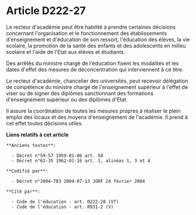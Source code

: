 # Article D222-27

Le recteur d'académie peut être habilité à prendre certaines décisions concernant l'organisation et le fonctionnement des
établissements d'enseignement et d'éducation de son ressort, l'éducation des élèves, la vie scolaire, la promotion de la
santé des enfants et des adolescents en milieu scolaire et l'aide de l'Etat aux élèves et étudiants.

Des arrêtés du ministre chargé de l'éducation fixent les modalités et les dates d'effet des mesures de déconcentration qui
interviennent à ce titre.

Le recteur d'académie, chancelier des universités, peut recevoir délégation de compétence du ministre chargé de
l'enseignement supérieur à l'effet de viser ou de signer des diplômes sanctionnant des formations d'enseignement supérieur ou
des diplômes d'Etat.

Il assure la coordination de toutes les mesures propres à réaliser le plein emploi des locaux et des moyens d'enseignement de
l'académie. Il prend à cet effet toutes décisions utiles.

**Liens relatifs à cet article**

	**Anciens textes**:

	  - Décret n°59-57 1959-01-06 art. 58
	  - Décret n°62-35 1962-01-16 art. 1, alinéas 1, 3 et 4

	**Codifié par**:

	  - Décret n°2004-703 2004-07-13 JORF 24 février 2004

	**Cité par**:

	  - Code de l'éducation - art. D222-28 (VT)
	  - Code de l'éducation - art. R931-2 (V)
